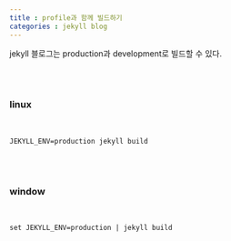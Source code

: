 ```yaml
---
title : profile과 함께 빌드하기 
categories : jekyll blog
--- 
```


jekyll 블로그는 production과 development로 빌드할 수 있다. 

<br><br>

### linux

<br>

```
JEKYLL_ENV=production jekyll build
```

<br><br>

### window

<br>

```
set JEKYLL_ENV=production | jekyll build
```


